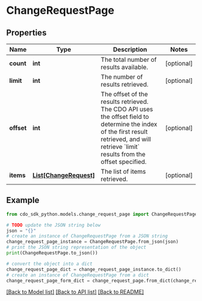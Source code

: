 # ChangeRequestPage


## Properties

Name | Type | Description | Notes
------------ | ------------- | ------------- | -------------
**count** | **int** | The total number of results available. | [optional] 
**limit** | **int** | The number of results retrieved. | [optional] 
**offset** | **int** | The offset of the results retrieved. The CDO API uses the offset field to determine the index of the first result retrieved, and will retrieve &#x60;limit&#x60; results from the offset specified. | [optional] 
**items** | [**List[ChangeRequest]**](ChangeRequest.md) | The list of items retrieved. | [optional] 

## Example

```python
from cdo_sdk_python.models.change_request_page import ChangeRequestPage

# TODO update the JSON string below
json = "{}"
# create an instance of ChangeRequestPage from a JSON string
change_request_page_instance = ChangeRequestPage.from_json(json)
# print the JSON string representation of the object
print(ChangeRequestPage.to_json())

# convert the object into a dict
change_request_page_dict = change_request_page_instance.to_dict()
# create an instance of ChangeRequestPage from a dict
change_request_page_form_dict = change_request_page.from_dict(change_request_page_dict)
```
[[Back to Model list]](../README.md#documentation-for-models) [[Back to API list]](../README.md#documentation-for-api-endpoints) [[Back to README]](../README.md)


